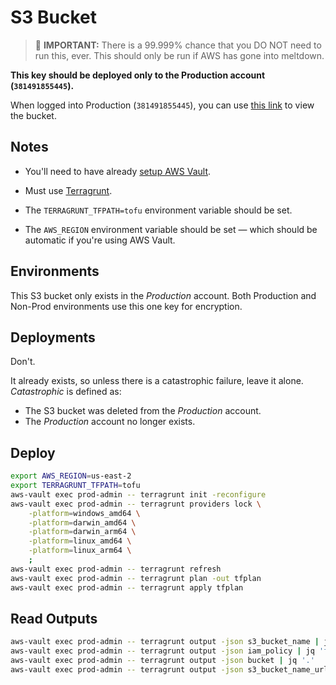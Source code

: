 # S3 Bucket

> 🚨 **IMPORTANT:** There is a 99.999% chance that you DO NOT need to run this, ever. This should only be run if AWS has gone into meltdown.

**This key should be deployed only to the Production account (`381491855445`).**

When logged into Production (`381491855445`), you can use [this link]() to view the bucket.

## Notes

* You'll need to have already [setup AWS Vault](https://github.com/northwood-labs/aws-sso-vault).

* Must use [Terragrunt](https://terragrunt.gruntwork.io/docs/getting-started/install/).

* The `TERRAGRUNT_TFPATH=tofu` environment variable should be set.

* The `AWS_REGION` environment variable should be set — which should be automatic if you're using AWS Vault.

## Environments

This S3 bucket only exists in the _Production_ account. Both Production and Non-Prod environments use this one key for encryption.

## Deployments

Don't.

It already exists, so unless there is a catastrophic failure, leave it alone. _Catastrophic_ is defined as:

* The S3 bucket was deleted from the _Production_ account.
* The _Production_ account no longer exists.

## Deploy

```bash
export AWS_REGION=us-east-2
export TERRAGRUNT_TFPATH=tofu
aws-vault exec prod-admin -- terragrunt init -reconfigure
aws-vault exec prod-admin -- terragrunt providers lock \
    -platform=windows_amd64 \
    -platform=darwin_amd64 \
    -platform=darwin_arm64 \
    -platform=linux_amd64 \
    -platform=linux_arm64 \
    ;
aws-vault exec prod-admin -- terragrunt refresh
aws-vault exec prod-admin -- terragrunt plan -out tfplan
aws-vault exec prod-admin -- terragrunt apply tfplan
```

## Read Outputs

```bash
aws-vault exec prod-admin -- terragrunt output -json s3_bucket_name | jq '.'
aws-vault exec prod-admin -- terragrunt output -json iam_policy | jq 'fromjson'
aws-vault exec prod-admin -- terragrunt output -json bucket | jq '.'
aws-vault exec prod-admin -- terragrunt output -json s3_bucket_name_url | jq -Mr '.'
```
